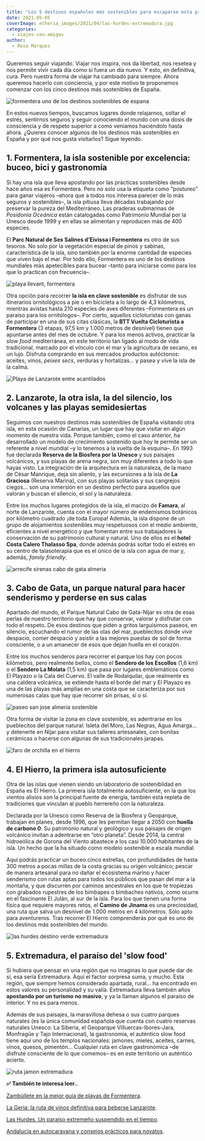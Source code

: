 ```yaml
---
title: "Los 5 destinos españoles más sostenibles para escaparse esta primavera"
date: 2021-05-05
coverImage: etheria_images/2021/04/las-hurdes-extremadura.jpg
categories: 
  - viajes-con-amigas
author: 
  - Rosa Marques
---
```


Queremos seguir viajando. Viajar nos inspira, nos da libertad, nos resetea y nos permite 
vivir cada día como si fuera un día nuevo. Y esto, en definitiva, cura. Pero nuestra 
forma de viajar ha cambiado para siempre. Ahora queremos hacerlo con conciencia, y por 
este motivo te proponemos comenzar con los cinco destinos más sostenibles de España. 

![formentera uno de los destinos sostenibles de espana](etheria_images/2021/04/formentera-sostenible.jpg "Formentera, una isla sostenible. © Elisabeth Agustin")

En estos nuevos tiempos, buscamos lugares donde relajarnos, soltar el estrés, sentirnos 
seguros y seguir conociendo el mundo con una dosis de consciencia y de respeto superior 
a como veníamos haciéndolo hasta ahora. ¿Quieres conocer algunos de los destinos más 
sostenibles en España y por qué nos gusta visitarlos? Sigue leyendo. 

## 1\. Formentera, la isla sostenible por excelencia: buceo, bici y gastronomía

Si hay una isla que lleva apostando por las prácticas sostenibles desde hace años esa es 
Formentera. Pero no solo usa la etiqueta como “postureo" para ganar viajeros –ahora que 
a todos nos interesa parecer de lo más seguros y sostenibles–, la isla pitiusa lleva 
décadas trabajando por preservar la pureza del Mediterráneo. Las praderas submarinas de 
_Posidonia Oceánica_ están catalogadas como Patrimonio Mundial por la Unesco desde 1999 
y en ellas se alimentan y reproducen más de 400 especies. 

El **Parc Natural de Ses Salines d’Eivissa i Formentera** es otro de sus tesoros. No 
solo por la vegetación especial de pinos y sabinas, característica de la isla, sino 
también por la enorme cantidad de especies que viven bajo el mar. Por todo ello, 
Formentera es uno de los destinos mundiales más apetecibles para bucear –tanto para 
iniciarse como para los que lo practican con frecuencia–. 

![playa llevant, formentera](etheria_images/2020/04/formentera-playa-llevant-900x600.jpg "Playa de Llevant (Formentera).")

Otra opción para recorrer **la isla en clave sostenible** es disfrutar de sus 
itinerarios ornitológicos a pie o en bicicleta a lo largo de 4,3 kilómetros, mientras 
avistas hasta 210 especies de aves diferentes –Formentera es un paraíso para los 
ornitólogos–. Por cierto, aquellos cicloturistas con ganas de participar en una de sus 
citas clásicas, la **BTT Vuelta Cicloturista a Formentera** (3 etapas, 97,5 km y 1.000 
metros de desnivel) tienen que apuntarse antes del mes de octubre. Y para los menos 
activos, practicar la _slow food_ mediterránea, en este territorio tan ligado al modo de 
vida tradicional, marcado por el vínculo con el mar y la agricultura de secano, es un 
lujo. Disfruta comprando en sus mercados productos autóctonos: aceites, vinos, _peixes 
secs_, verduras y hortalizas… y pasea y vive la isla de la calma. 

![Playa de Lanzarote entre acantilados](etheria_images/2021/04/lanzarote-sostenible.jpg "Vacaciones sostenibles en Lanzarote. © Thibault Mokuenko")

## 2\. Lanzarote, la otra isla, la del silencio, los volcanes y las playas semidesiertas

Seguimos con nuestros destinos más sostenibles de España visitando otra isla, en esta 
ocasión de Canarias, un lugar que hay que visitar en algún momento de nuestra vida. 
Porque también, como el caso anterior, ha desarrollado un modelo de crecimiento 
sostenido que hoy le permite ser un referente a nivel mundial –y lo tenemos a la vuelta 
de la esquina–. En 1993 fue declarada **Reserva de la Biosfera por la Unesco** y sus 
paisajes volcánicos, y sus playas de arena negra, son muy diferentes a todo lo que hayas 
visto. La integración de la arquitectura en la naturaleza, de la mano de César Manrique, 
deja sin aliento, y las excursiones a la isla de **La Graciosa** (Reserva Marina), con 
sus playas solitarias y sus cangrejos ciegos… son una inmersión en un destino perfecto 
para aquellos que valoran y buscan el silencio, el sol y la naturaleza. 

Entre los muchos lugares protegidos de la isla, el macizo de **Famara**, al norte de 
Lanzarote, cuenta con el mayor número de endemismos botánicos por kilómetro cuadrado ¡de 
toda Europa! Además, la isla dispone de un grupo de alojamientos sostenibles muy 
respetuosos con el medio ambiente, eficientes a nivel energético y que fomentan entre 
sus trabajadores la conservación de su patrimonio cultural y natural. Uno de ellos es el 
**hotel Costa Calero Thalasso Spa**, donde además podrás soltar todo el estrés en su 
centro de talasoterapia que es el único de la isla con agua de mar y, además, _family 
friendly_. 

![arrecife sirenas cabo de gata almeria](etheria_images/2021/04/cabo-gata-almeria-sostenible.jpg "Arrecife de las Sirenas, en Cabo de Gata. © Antonio Lainez")

## 3\. Cabo de Gata, un parque natural para hacer senderismo y perderse en sus calas

Apartado del mundo, el Parque Natural Cabo de Gata-Níjar es otra de esas perlas de 
nuestro territorio que hay que conservar, valorar y disfrutar con todo el respeto. De 
esos destinos que piden a gritos larguísimos paseos, en silencio, escuchando el rumor de 
las olas del mar, pueblecitos donde vivir despacio, comer despacio y asistir a las 
mejores puestas de sol de forma consciente, o a un amanecer de esos que dejan huella en 
el corazón. 

Entre los muchos senderos para recorrer el parque los hay con pocos kilómetros, pero 
realmente bellos, como el **Sendero de los Escollos** (1,6 km) o el **Sendero La 
Molata** (1,5 km) que pasa por lugares emblemáticos como El Playazo o la Cala del 
Cuervo. El valle de Rodalquilar, que realmente es una caldera volcánica, se extiende 
hasta el borde del mar y El Playazo es una de las playas más amplias en una costa que se 
caracteriza por sus numerosas calas que hay que recorrer sin prisas, sí o sí. 

![paseo san jose almeria sostenible](etheria_images/2021/04/san-jose-almeria.jpg "Caminata cerca de San José, en Almería. © Victoriano Izquierdo")

Otra forma de visitar la zona en clave sostenible, es adentrarse en los pueblecitos del 
parque natural: Isleta del Moro, Las Negras, Agua Amarga… y detenerte en Níjar para 
visitar sus talleres artesanales, con bonitas cerámicas o hacerse con algunas de sus 
tradicionales jarapas. 

![faro de orchilla en el hierro](etheria_images/2021/04/faro-de-orchilla-el-hierro.jpg "Faro de Orchilla. © Cabildo El Hierro")

## 4\. El Hierro, la primera isla autosuficiente

Otra de las islas que vienen siendo un laboratorio de sosteniblidad en España es El 
Hierro. La primera isla totalmente autosuficiente, en la que los vientos alisios son la 
principal fuente de energía, también está repleta de tradiciones que vinculan al pueblo 
herrereño con la naturaleza. 

Declarada por la Unesco como Reserva de la Biosfera y Geoparque, trabajan en planes, 
desde 1996, que les permitan llegar a 2050 con **huella de carbono 0**. Su patrimonio 
natural y geológico y sus paisajes de origen volcánico invitan a adentrarse en “otro 
planeta”. Desde 2014, la central hidroeólica de Gorona del Viento abastece a los casi 
10.000 habitantes de la isla. Un hecho que la ha situado como modelo sostenible a escala 
mundial. 

Aquí podrás practicar un buceo cinco estrellas, con profundidades de hasta 300 metros a 
pocas millas de la costa gracias su origen volcánico; pescar de manera artesanal para no 
dañar el ecosistema marino y hacer senderismo con rutas aptas para todos los públicos 
que pasan del mar a la montaña, y que discurren por caminos ancestrales en los que te 
tropiezas con grabados rupestres de los bimbapes o bimbaches nativos, como ocurre en el 
fascinante El Julán, al sur de la isla. Para los que tienen una forma física que 
requiere mayores retos, el **Camino de Jinama** es una preciosidad, una ruta que salva 
un desnivel de 1.000 metros en 4 kilómetros. Solo apto para aventureros. Tras recorrer 
El Hierro comprenderás por qué es uno de los destinos más sostenibles del mundo. 

![las hurdes destino verde extremadura](etheria_images/2021/04/las-hurdes-extremadura.jpg "Las Hurdes, Extremadura. © Javier Peñas")

## 5\. Extremadura, el paraíso del 'slow food'

Si hubiera que pensar en una región que no imaginas lo que puede dar de sí, esa sería 
Extremadura. Aquí el factor sorpresa suma, y mucho. Esta región, que siempre hemos 
considerado apartada, rural… ha encontrado en estos valores su personalidad y su valía. 
Extremadura lleva también años **apostando por un turismo no masivo**, y ya la llaman 
algunos el paraíso de interior. Y no es para menos. 

Además de sus paisajes, la maravillosa dehesa o sus cuatro parques naturales (es la 
única comunidad española que cuenta con cuatro reservas naturales Unesco: La Siberia, el 
Geoparque Villuercas-Ibores-Jara, Monfragüe y Tajo Internacional), la gastronomía, el 
auténtico slow food tiene aquí uno de los templos nacionales: jamones, mieles, aceites, 
carnes, vinos, quesos, pimentón… Cualquier ruta en clave gastronómica –de disfrute 
consciente de lo que comemos– es en este territorio un auténtico acierto. 

![ruta jamon extremadura](etheria_images/2021/04/ruta-jamon-extremadura.jpg "El jamón es uno de los productos estrella de Extremadura.")

**✅ También te interesa leer..** 

[Zambúllete en la mejor guía de playas de 
Formentera](https://etheriamagazine.com/2020/04/15/viajar-con-amigas-mejores-playas-formentera/). 

[La Geria: la ruta de vinos definitiva para beberse 
Lanzarote](https://etheriamagazine.com/2020/08/04/la-geria-la-ruta-de-vinos-definitiva-para-beberse-lanzarote/). 

[Las Hurdes. Un paraíso extremeño suspendido en el 
tiempo](https://etheriamagazine.com/2020/07/21/viajes-espana-las-hurdes-un-paraiso-extremeno/). 

[Andalucía en autocaravana y consejos prácticos para 
novatos](https://etheriamagazine.com/2021/04/07/consejos-rutas-andalucia-en-autocaravana/).
